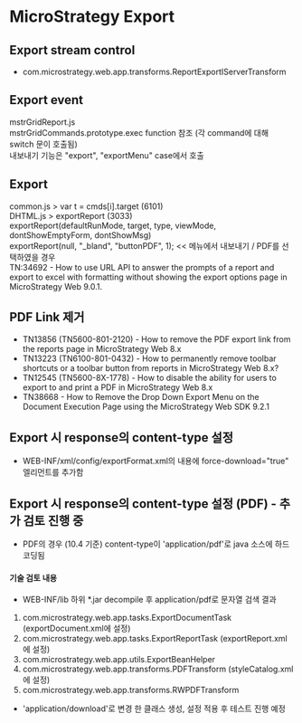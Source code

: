 # MicroStrategy Export
## Export stream control
* com.microstrategy.web.app.transforms.ReportExportIServerTransform

## Export event
mstrGridReport.js  
mstrGridCommands.prototype.exec function 참조 (각 command에 대해 switch 문이 호출됨)  
내보내기 기능은 "export", "exportMenu" case에서 호출

## Export
common.js > var t = cmds[i].target (6101)  
DHTML.js > exportReport (3033)  
exportReport(defaultRunMode, target, type, viewMode, dontShowEmptyForm, dontShowMsg)  
exportReport(null, "_bland", "buttonPDF", 1); << 메뉴에서 내보내기 / PDF를 선택하였을 경우  
TN:34692 - How to use URL API to answer the prompts of a report and export to excel with formatting without showing the export options page in MicroStrategy Web 9.0.1.  

## PDF Link 제거
* TN13856 (TN5600-801-2120) - How to remove the PDF export link from the reports page in MicroStrategy Web 8.x
* TN13223 (TN6100-801-0432) - How to permanently remove toolbar shortcuts or a toolbar button from reports in MicroStrategy Web 8.x?
* TN12545 (TN5600-8X-1778) - How to disable the ability for users to export to and print a PDF in MicroStrategy Web 8.x
* TN38668 - How to Remove the Drop Down Export Menu on the Document Execution Page using the MicroStrategy Web SDK 9.2.1

## Export 시 response의 content-type 설정
* WEB-INF/xml/config/exportFormat.xml의 내용에 force-download="true" 엘리먼트를 추가함

## Export 시 response의 content-type 설정 (PDF) - 추가 검토 진행 중
* PDF의 경우 (10.4 기준) content-type이 'application/pdf'로 java 소스에 하드코딩됨
#### 기술 검토 내용  
* WEB-INF/lib 하위 *.jar decompile 후 application/pdf로 문자열 검색 결과
1. com.microstrategy.web.app.tasks.ExportDocumentTask (exportDocument.xml에 설정)  
1. com.microstrategy.web.app.tasks.ExportReportTask (exportReport.xml에 설정)  
1. com.microstrategy.web.app.utils.ExportBeanHelper  
1. com.microstrategy.web.app.transforms.PDFTransform (styleCatalog.xml에 설정)   
1. com.microstrategy.web.app.transforms.RWPDFTransform
* 'application/download'로 변경 한 클래스 생성, 설정 적용 후 테스트 진행 예정

